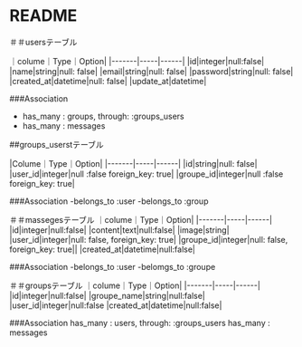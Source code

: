 # README

＃＃usersテーブル

｜colume｜Type｜Option|
|-------|-----|------|
|id|integer|null:false|
|name|string|null: false|
|email|string|null: false|
|password|string|null: false|
|created_at|datetime|null: false|
|update_at|datetime|

###Association
- has_many : groups, through: :groups_users
- has_many : messages

##groups_userstテーブル

|Colume｜Type｜Option|
|-------|-----|------|
|id|string|null: false|
|user_id|integer|null :false foreign_key: true|
|groupe_id|integer|null :false foreign_key: true|

###Association
-belongs_to :user
-belongs_to :group

＃＃massegesテーブル
｜colume｜Type｜Option|
|-------|-----|------|
|id|integer|null:false|
|content|text|null:false|
|image|string|
|user_id|integer|null: false, foreign_key: true|
|groupe_id|integer|null: false, foreign_key: true||
|created_at|datetime|null:false|

###Association
-belongs_to :user
-belomgs_to :groupe

＃＃groupsテーブル
｜colume｜Type｜Option|
|-------|-----|------|
|id|integer|null:false|
|groupe_name|string|null:false|
|user_id|integer|null:false
|created_at|datetime|null:false|

###Association
has_many : users, through: :groups_users
has_many : messages



